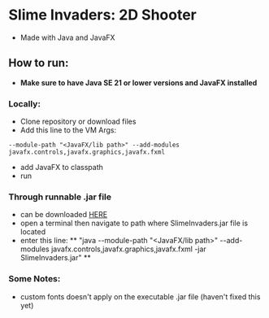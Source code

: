 # Slime Invaders: 2D Shooter
- Made with Java and JavaFX



## How to run:
- **Make sure to have Java SE 21 or lower versions and JavaFX installed**

### Locally:
- Clone repository or download files
- Add this line to the VM Args:
```
--module-path "<JavaFX/lib path>" --add-modules javafx.controls,javafx.graphics,javafx.fxml
```
- add JavaFX to classpath
- run

### Through runnable .jar file
- can be downloaded [HERE](https://drive.google.com/file/d/1esINmZQYA-6gaVS8rmJvXtYTfJA9o7Ww/view?usp=sharing)
- open a terminal then navigate to path where SlimeInvaders.jar file is located
- enter this line: ** "java --module-path "<JavaFX/lib path>" --add-modules javafx.controls,javafx.graphics,javafx.fxml -jar SlimeInvaders.jar" **


### Some Notes:
- custom fonts doesn't apply on the executable .jar file (haven't fixed this yet)
